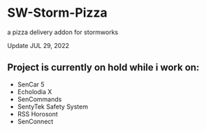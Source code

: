 # SW-Storm-Pizza
a pizza delivery addon for stormworks

Update JUL 29, 2022
## Project is currently on hold while i work on:
- SenCar 5
- Echolodia X
- SenCommands
- SentyTek Safety System
- RSS Horosont
- SenConnect
